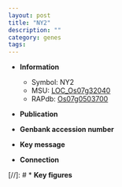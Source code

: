 ```yaml
---
layout: post
title: "NY2"
description: ""
category: genes
tags: 
---
```


* **Information**  
    + Symbol: NY2  
    + MSU: [LOC_Os07g32040](http://rice.uga.edu/cgi-bin/ORF_infopage.cgi?orf=LOC_Os07g32040)  
    + RAPdb: [Os07g0503700](http://rapdb.dna.affrc.go.jp/viewer/gbrowse_details/irgsp1?name=Os07g0503700)  

* **Publication**  

* **Genbank accession number**  

* **Key message**  

* **Connection**  

[//]: # * **Key figures**  


